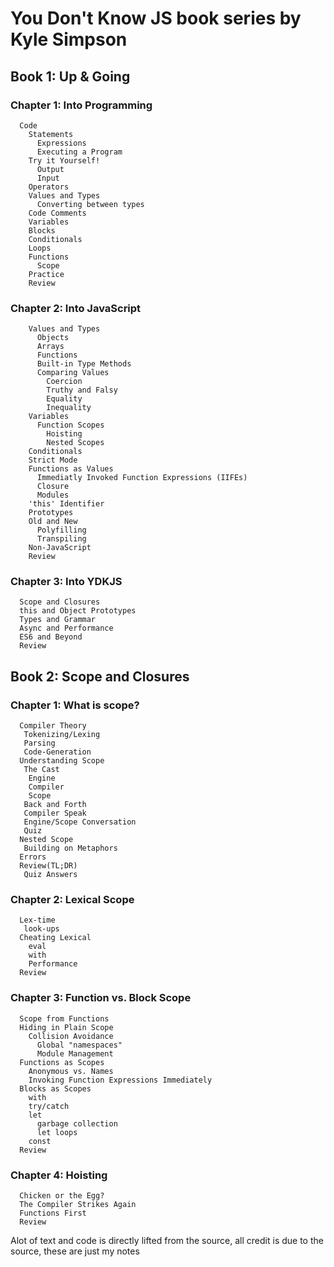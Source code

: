 # You Don't Know JS book series by Kyle Simpson

## Book 1: Up & Going

### Chapter 1: Into Programming
```
  Code
    Statements
  	  Expressions
  	  Executing a Program
  	Try it Yourself!
  	  Output
  	  Input
  	Operators
  	Values and Types
  	  Converting between types
  	Code Comments
  	Variables
  	Blocks
  	Conditionals
  	Loops
  	Functions
  	  Scope
  	Practice
  	Review
```
### Chapter 2: Into JavaScript
```
    Values and Types
      Objects
      Arrays
      Functions
      Built-in Type Methods
      Comparing Values
        Coercion
        Truthy and Falsy
        Equality
        Inequality
    Variables
      Function Scopes
        Hoisting
        Nested Scopes
    Conditionals
    Strict Mode
    Functions as Values
      Immediatly Invoked Function Expressions (IIFEs)
      Closure
      Modules
    'this' Identifier
    Prototypes
    Old and New
      Polyfilling
      Transpiling
    Non-JavaScript
    Review
```
### Chapter 3: Into YDKJS
```
  Scope and Closures
  this and Object Prototypes
  Types and Grammar
  Async and Performance
  ES6 and Beyond
  Review
```
## Book 2: Scope and Closures

### Chapter 1: What is scope?
```
  Compiler Theory
   Tokenizing/Lexing
   Parsing
   Code-Generation
  Understanding Scope
   The Cast
    Engine
    Compiler
    Scope
   Back and Forth
   Compiler Speak
   Engine/Scope Conversation
   Quiz
  Nested Scope
   Building on Metaphors
  Errors
  Review(TL;DR)
   Quiz Answers
```
### Chapter 2: Lexical Scope
```
  Lex-time
   look-ups
  Cheating Lexical
    eval
    with
    Performance
  Review
```
### Chapter 3: Function vs. Block Scope
```
  Scope from Functions
  Hiding in Plain Scope
    Collision Avoidance
      Global "namespaces"
      Module Management
  Functions as Scopes
    Anonymous vs. Names
    Invoking Function Expressions Immediately
  Blocks as Scopes
    with
    try/catch
    let
      garbage collection
      let loops
    const
  Review
```
### Chapter 4: Hoisting
```
  Chicken or the Egg?
  The Compiler Strikes Again
  Functions First
  Review
```



  





Alot of text and code is directly lifted from the source, all credit is due to the source, these are just my notes

